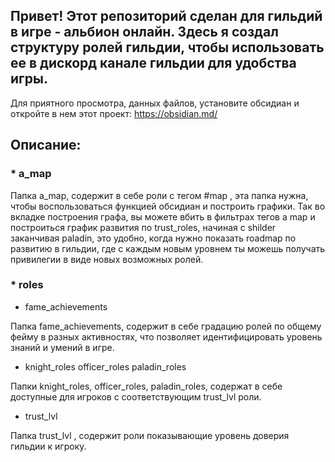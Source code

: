 ## Привет! Этот репозиторий сделан для гильдий в игре - альбион онлайн. Здесь я создал структуру ролей гильдии, чтобы использовать ее в дискорд канале гильдии для удобства игры. ##

Для приятного просмотра, данных файлов, установите обсидиан и откройте в нем этот проект: https://obsidian.md/

## Описание: ##

### * a_map ###

Папка a_map, содержит в себе роли с тегом #map , эта папка нужна, чтобы воспользоваться функцией обсидиан и построить графики. Так во вкладке построения графа, вы можете вбить в фильтрах тегов a map и построиться график развития по trust_roles, начиная с shilder заканчивая paladin, это удобно, когда нужно показать roadmap по развитию в гильдии, где с каждым новым уровнем ты можешь получать привилегии в виде новых возможных ролей.

### * roles ###

* fame_achievements

Папка fame_achievements, содержит в себе градацию ролей по общему фейму в разных активностях, что позволяет идентифицировать уровень знаний и умений в игре.

* knight_roles
officer_roles
paladin_roles

Папки knight_roles, officer_roles, paladin_roles, содержат в себе доступные для игроков с соответствующим trust_lvl роли.

* trust_lvl 

Папка trust_lvl , содержит роли показывающие уровень доверия гильдии к игроку.
